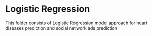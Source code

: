 # Logistic Regression

This folder consists of Logistic Regression model approach for heart diseases prediction and social network ads prediction
